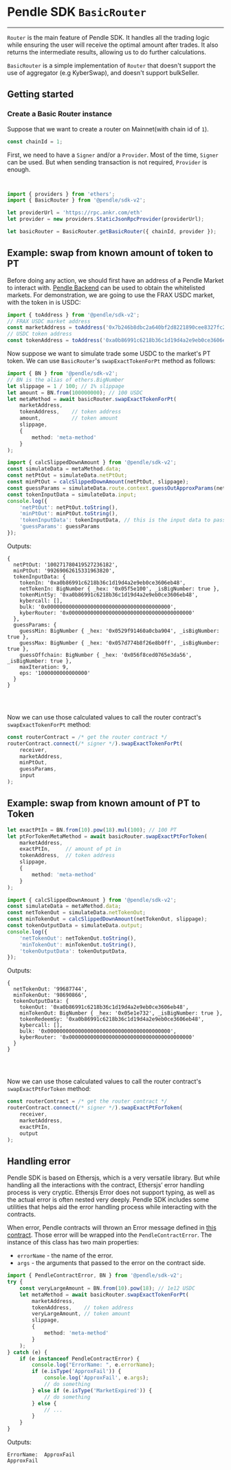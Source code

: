 # Pendle SDK `BasicRouter`

---

`Router` is the main feature of Pendle SDK. It handles all the trading logic while ensuring the user will receive the optimal amount after trades. It also returns the intermediate results, allowing us to do further calculations.

`BasicRouter` is a simple implementation of `Router` that doesn't support the use of aggregator (e.g KyberSwap), and doesn't support bulkSeller.

## Getting started

### Create a Basic Router instance

Suppose that we want to create a router on Mainnet(with chain id of `1`). 

```typescript
const chainId = 1;
```

First, we need to have a `Signer` and/or a `Provider`. Most of the time, `Signer` can be used. But when sending transaction is not required, `Provider` is enough. 

```javascript


import { providers } from 'ethers';
import { BasicRouter } from '@pendle/sdk-v2';

let providerUrl = 'https://rpc.ankr.com/eth'
let provider = new providers.StaticJsonRpcProvider(providerUrl);

let basicRouter = BasicRouter.getBasicRouter({ chainId, provider });
```

## Example: swap from known amount of token to PT

Before doing any action, we should first have an address of a Pendle Market to interact with. [Pendle Backend][Pendle-Backend] can be used to obtain the whitelisted markets. For demonstration, we are going to use the FRAX USDC market, with the token in is USDC:

<!-- TODO update docs link -->
[Pendle-Backend]: https://api-v2.pendle.finance/core/graphql

```typescript
import { toAddress } from '@pendle/sdk-v2';
// FRAX USDC market address
const marketAddress = toAddress('0x7b246b8dbc2a640bf2d8221890cee8327fc23917');
// USDC token address
const tokenAddress = toAddress('0xa0b86991c6218b36c1d19d4a2e9eb0ce3606eb48');
```

Now suppose we want to simulate trade some USDC to the market's PT token. We can use `BasicRouter`'s `swapExactTokenForPt` method as follows:

```typescript
import { BN } from '@pendle/sdk-v2';
// BN is the alias of ethers.BigNumber
let slippage = 1 / 100; // 1% slippage
let amount = BN.from(100000000); // 100 USDC
let metaMethod = await basicRouter.swapExactTokenForPt(
    marketAddress,
    tokenAddress,    // token address
    amount,          // token amount
    slippage,
    {
        method: 'meta-method'
    }
);
```

```typescript
import { calcSlippedDownAmount } from '@pendle/sdk-v2';
const simulateData = metaMethod.data;
const netPtOut = simulateData.netPtOut;
const minPtOut = calcSlippedDownAmount(netPtOut, slippage);
const guessParams = simulateData.route.context.guessOutApproxParams(netPtOut, slippage);
const tokenInputData = simulateData.input;
console.log({
    'netPtOut': netPtOut.toString(),
    'minPtOut': minPtOut.toString(),
    'tokenInputData': tokenInputData, // this is the input data to pass in the router contract
    'guessParams': guessParams
});
```

Outputs:

<pre><code>{
  netPtOut: '100271780419527236182',
  minPtOut: '99269062615331963820',
  tokenInputData: {
    tokenIn: '0xa0b86991c6218b36c1d19d4a2e9eb0ce3606eb48',
    netTokenIn: BigNumber { _hex: '0x05f5e100', _isBigNumber: true },
    tokenMintSy: '0xa0b86991c6218b36c1d19d4a2e9eb0ce3606eb48',
    kybercall: [],
    bulk: '0x0000000000000000000000000000000000000000',
    kyberRouter: '0x0000000000000000000000000000000000000000'
  },
  guessParams: {
    guessMin: BigNumber { _hex: '0x0529f91460a0cba904', _isBigNumber: true },
    guessMax: BigNumber { _hex: '0x057d774b8f26e8b0ff', _isBigNumber: true },
    guessOffchain: BigNumber { _hex: '0x056f8ced0765e3da56', _isBigNumber: true },
    maxIteration: 9,
    eps: '1000000000000000'
  }
}

</code></pre><br>

Now we can use those calculated values to call the router contract's `swapExactTokenForPt` method:
```ts
const routerContract = /* get the router contract */
routerContract.connect(/* signer */).swapExactTokenForPt(
    receiver,
    marketAddress,
    minPtOut,
    guessParams,
    input
);
```

## Example: swap from known amount of PT to Token

```typescript
let exactPtIn = BN.from(10).pow(18).mul(100); // 100 PT
let ptForTokenMetaMethod = await basicRouter.swapExactPtForToken(
    marketAddress,
    exactPtIn,     // amount of pt in
    tokenAddress,  // token address
    slippage,
    {
        method: 'meta-method'
    }
);
```

```typescript
import { calcSlippedDownAmount } from '@pendle/sdk-v2';
const simulateData = metaMethod.data;
const netTokenOut = simulateData.netTokenOut;
const minTokenOut = calcSlippedDownAmount(netTokenOut, slippage);
const tokenOutputData = simulateData.output;
console.log({
    'netTokenOut': netTokenOut.toString(),
    'minTokenOut': minTokenOut.toString(),
    'tokenOutputData': tokenOutputData,
});
```

Outputs:

<pre><code>{
  netTokenOut: '99687744',
  minTokenOut: '98690866',
  tokenOutputData: {
    tokenOut: '0xa0b86991c6218b36c1d19d4a2e9eb0ce3606eb48',
    minTokenOut: BigNumber { _hex: '0x05e1e732', _isBigNumber: true },
    tokenRedeemSy: '0xa0b86991c6218b36c1d19d4a2e9eb0ce3606eb48',
    kybercall: [],
    bulk: '0x0000000000000000000000000000000000000000',
    kyberRouter: '0x0000000000000000000000000000000000000000'
  }
}

</code></pre><br>

Now we can use those calculated values to call the router contract's `swapExactPtForToken` method:
```ts
const routerContract = /* get the router contract */
routerContract.connect(/* signer */).swapExactPtForToken(
    receiver,
    marketAddress,
    exactPtIn,
    output
);
```

## Handling error

Pendle SDK is based on Ethersjs, which is a very versatile library. But while handling all the interactions with the contract, Ethersjs’ error handling process is very cryptic. Ethersjs Error does not support typing, as well as the actual error is often nested very deeply. Pendle SDK includes some utilities that helps aid the error handling process while interacting with the contracts.


When error, Pendle contracts will thrown an Error message defined in [this contract](https://github.com/pendle-finance/pendle-core-v2/blob/main/contracts/core/libraries/Errors.sol). Those error will be wrapped into the `PendleContractError`. The instance of this class has two main properties:
- `errorName` - the name of the error.
- `args` - the arguments that passed to the error on the contract side. 

```typescript
import { PendleContractError, BN } from '@pendle/sdk-v2';
try {
    const veryLargeAmount = BN.from(10).pow(18); // 1e12 USDC
    let metaMethod = await basicRouter.swapExactTokenForPt(
        marketAddress,
        tokenAddress,    // token address
        veryLargeAmount, // token amount
        slippage,
        {
            method: 'meta-method'
        }
    );
} catch (e) {
    if (e instanceof PendleContractError) {
        console.log("ErrorName: ", e.errorName);
        if (e.isType('ApproxFail')) {
            console.log('ApproxFail', e.args);
            // do something
        } else if (e.isType('MarketExpired')) {
            // do something
        } else {
            // ...
        }
    }
}
```

Outputs:

<pre><code>ErrorName:  ApproxFail
ApproxFail

</code></pre><br>
